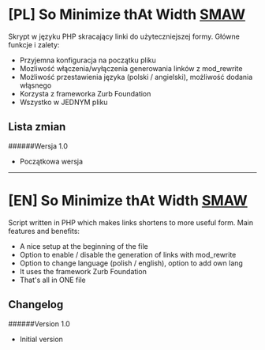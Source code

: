 ﻿[PL] So Minimize thAt Width [SMAW](http://r.kucharskov.pl)
======
Skrypt w języku PHP skracający linki do użyteczniejszej formy. Główne funkcje i zalety:
  - Przyjemna konfiguracja na początku pliku
  - Mozliwość włączenia/wyłączenia generowania linków z mod_rewrite
  - Możliwość przestawienia języka (polski / angielski), możliwość dodania włąsnego
  - Korzysta z frameworka Zurb Foundation
  - Wszystko w JEDNYM pliku

Lista zmian
----
######Wersja 1.0
  - Początkowa wersja

---

[EN] So Minimize thAt Width [SMAW](http://r.kucharskov.pl)
======
Script written in PHP which makes links shortens to more useful form. Main features and benefits:
  - A nice setup at the beginning of the file
  - Option to enable / disable the generation of links with mod_rewrite
  - Option to change language (polish / english), option to add own lang
  - It uses the framework  Zurb Foundation
  - That's all in ONE file

Changelog
----
######Version 1.0
  - Initial version